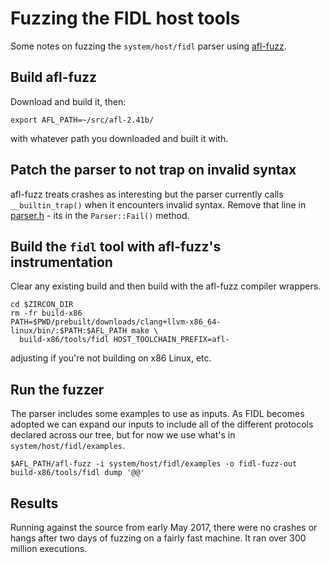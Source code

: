 # Fuzzing the FIDL host tools

Some notes on fuzzing the `system/host/fidl` parser using
[afl-fuzz](http://lcamtuf.coredump.cx/afl/).

## Build afl-fuzz

Download and build it, then:

```
export AFL_PATH=~/src/afl-2.41b/
```

with whatever path you downloaded and built it with.

## Patch the parser to not trap on invalid syntax

afl-fuzz treats crashes as interesting but the parser currently calls `__builtin_trap()`
when it encounters invalid syntax.
Remove that line in [parser.h](../system/host/fidl/parser.h) - its in the `Parser::Fail()` method.

## Build the `fidl` tool with afl-fuzz's instrumentation

Clear any existing build and then build with the afl-fuzz compiler wrappers.

```
cd $ZIRCON_DIR
rm -fr build-x86
PATH=$PWD/prebuilt/downloads/clang+llvm-x86_64-linux/bin/:$PATH:$AFL_PATH make \
  build-x86/tools/fidl HOST_TOOLCHAIN_PREFIX=afl-
```

adjusting if you're not building on x86 Linux, etc.

## Run the fuzzer

The parser includes some examples to use as inputs.
As FIDL becomes adopted we can expand our inputs to include all of the different protocols
declared across our tree, but for now we use what's in `system/host/fidl/examples`.

```
$AFL_PATH/afl-fuzz -i system/host/fidl/examples -o fidl-fuzz-out build-x86/tools/fidl dump '@@'
```

## Results

Running against the source from early May 2017, there were no crashes or hangs after two days
of fuzzing on a fairly fast machine. It ran over 300 million executions.
